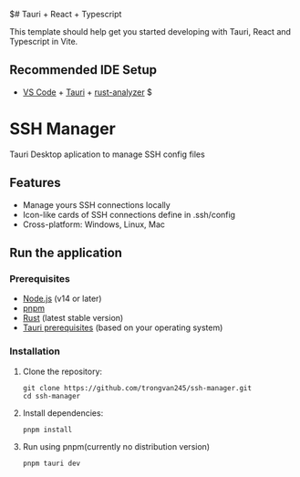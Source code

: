 $# Tauri + React + Typescript

This template should help get you started developing with Tauri, React and Typescript in Vite.

## Recommended IDE Setup

- [VS Code](https://code.visualstudio.com/) + [Tauri](https://marketplace.visualstudio.com/items?itemName=tauri-apps.tauri-vscode) + [rust-analyzer](https://marketplace.visualstudio.com/items?itemName=rust-lang.rust-analyzer)
  $

# SSH Manager

Tauri Desktop aplication to manage SSH config files

## Features

- Manage yours SSH connections locally
- Icon-like cards of SSH connections define in .ssh/config
- Cross-platform: Windows, Linux, Mac

## Run the application

### Prerequisites

- [Node.js](https://nodejs.org/) (v14 or later)
- [pnpm](https://pnpm.io/)
- [Rust](https://www.rust-lang.org/) (latest stable version)
- [Tauri prerequisites](https://tauri.app/v1/guides/getting-started/prerequisites) (based on your operating system)

### Installation

1. Clone the repository:

   ```
   git clone https://github.com/trongvan245/ssh-manager.git
   cd ssh-manager
   ```

2. Install dependencies:

   ```
   pnpm install
   ```

3. Run using pnpm(currently no distribution version)
   ```
   pnpm tauri dev
   ```
